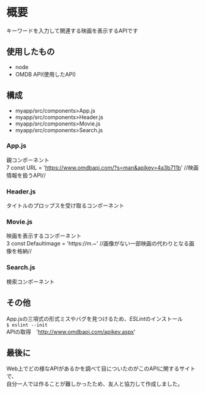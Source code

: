 # 概要
キーワードを入力して関連する映画を表示するAPIです
## 使用したもの  
* node  
* OMDB API(使用したAPI)
## 構成  
* myapp/src/components>App.js  
* myapp/src/components>Header.js  
* myapp/src/components>Movie.js  
* myapp/src/components>Search.js
### App.js  
親コンポーネント  
7 const URL = 'https://www.omdbapi.com/?s=man&apikey=4a3b711b'  //映画情報を扱うAPI//
### Header.js  
タイトルのプロップスを受け取るコンポーネント  
### Movie.js  
映画を表示するコンポーネント  
3 const Defaultimage = 'https://m.~'  //画像がない一部映画の代わりとなる画像を格納//  
### Search.js  
検索コンポーネント  
## その他  
App.jsの三項式の形式ミスやバグを見つけるため、*ESLint*のインストール  
`$ eslint --init`  
APIの取得　'http://www.omdbapi.com/apikey.aspx'  
## 最後に  
Web上でどの様なAPIがあるかを調べて目についたのがこのAPIに関するサイトで、  
自分一人では作ることが難しかったため、友人と協力して作成しました。








